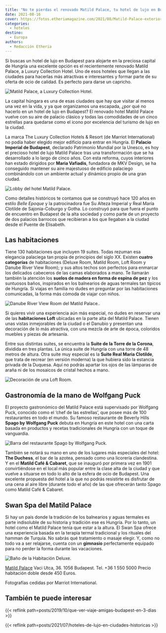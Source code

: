 ```yaml
---
title: "No te pierdas el renovado Matild Palace, tu hotel de lujo en Budapest"
date: 2021-08-16
cover: https://fotos.etheriamagazine.com/2021/08/Matild-Palace-exterior-Budapest.jpg
categories: 
  - hoteles
destino: 
  - Europa
authors: 
  - Redacción Etheria
---
```


Si buscas un hotel de lujo en Budapest para alojarte en la preciosa capital de Hungría una excelente opción es el recientemente renovado Matild Palace, a Luxury Collection Hotel. Uno de esos hoteles que llegan a las ciudades para hacerlas más atractivas e interesantes y formar parte de su oferta de ocio de calidad. Es perfecto para darse un capricho.

![Matild Palace, a Luxury Collection Hotel.](https://fotos.etheriamagazine.com/2021/08/Matild-Palace-exterior-Budapest.jpg "Matild Palace, a Luxury Collection Hotel.")

La capital húngara es una de esas ciudades que hay que visitar al menos una vez en la 
vida, y ya que organizamos una escapada, ¿por qué no hacerlo en un hotel de lujo en 
Budapest? El renovado hotel Matild Palace vuelve con su aire de palacio clásico y todas 
las comodidades de un cinco estrellas para quedarse como el icono por excelencia del 
turismo de lujo en la ciudad. 

La marca The Luxury Collection Hotels & Resort (de Marriot International) no podía haber 
elegido mejor edificio para entrar en Hungría. El **Palacio Imperial de Budapest**, 
declarado Patrimonio Mundial por la Unesco, es hoy el precioso hotel de lujo Matild 
Palace tras una transformación que se ha desarrollado a lo largo de cinco años. Con esta 
reforma, cuyos interiores han estado dirigidos por **Maria Vafiadis**, fundadora de MKV 
Design, se ha conseguido mantener su aire majestuoso de edificio palaciego combinándolo 
con un ambiente actual y dinámico propio de una gran ciudad. 

![Lobby del hotel Matild Palace.](https://fotos.etheriamagazine.com/2021/08/Matild-Palace-Lobby-Budapest.jpg "Lobby del hotel Matild Palace.")

Como detalles históricos te contamos que se construyó hace 120 años en estilo _Belle 
Epoque_ y la patrocinadora fue Su Alteza Imperial y Real María Clotilde de 
Sajonia-Coburgo y Gotha. Lo construyó para que fuera el punto de encuentro en Budapest 
de la alta sociedad y como parte de un proyecto de dos palacios barrocos que recibieran 
a los que llegaban a la ciudad desde el Puente de Elisabeth. 

## Las habitaciones

Tiene 130 habitaciones que incluyen 19 suites. Todas rezuman esa elegancia palaciega tan 
propia de principios del siglo XX. Existen **cuatro categorías** de habitaciones (Deluxe 
Room, Matild Room, Loft Room y Danube River View Room); y sus altos techos son perfectos 
para enmarcar los delicados cabeceros de las camas elaborados a mano. Te llamarán 
también la atención los **suelos de madera en forma de espina de pez** y los suntuosos 
baños, inspirados en los balnearios de aguas termales tan típicos de Hungría. Si viajas 
en familia no dudes en preguntar por las habitaciones comunicadas, la forma más cómoda 
de viajar con niños. 

![Danube River View Room del Matild Palace..](https://fotos.etheriamagazine.com/2021/08/Danube-River-View-Room-Matild-Palace-Budapest.jpg "Danube River View Room.")

Si quieres vivir una experiencia aún más especial, no dudes en reservar una de las 
**habitaciones Loft** ubicadas en la parte alta del Matild Palace. Tienen unas vistas 
inmejorables de la ciudad o el Danubio y presentan una decoración de lo más atractiva, 
con una mezcla de arte de época, coloridos muebles y piezas de artesanía. 

Entre sus distintas suites, se encuentra la **Suite de la Torre de la Corona**, dividida 
en tres plantas. La única suite de Hungría con una torre de 48 metros de altura. Otra 
suite muy especial es la **Suite Real Maria Clotilde**, que trata de recrear (en versión 
moderna) la que hubiera sido la estancia privada de la Duquesa. Aquí no podrás apartar 
los ojos de las lámparas de araña ni de los mosaicos de cristal hechos a mano. 

![Decoración de una Loft Room.](https://fotos.etheriamagazine.com/2021/08/Loft-Room-Danube-River-Matild-Palace-Budapest.jpg "Decoración de una Loft Room.")

## Gastronomía de la mano de Wolfgang Puck

El proyecto gastronómico del Matild Palace está supervisado por Wolfgang Puck, conocido 
como el ‘chef de las estrellas’, que posee más de 100 restaurantes en todo el mundo. Su 
famoso restaurante de Beverly Hills **Spago by Wolfgang Puck** debuta en Hungría en este 
hotel con una carta basada en productos y recetas tradicionales de Hungría con un toque 
de vanguardia. 

![Barra del restaurante Spago by Wolfgang Puck.](https://fotos.etheriamagazine.com/2021/08/Matild-Palace-Spago-Budapest.jpg "Barra del restaurante Spago by Wolfgang Puck.")

También se notará su mano en uno de los lugares más especiales del hotel: **The 
Duchess**, el bar de la azotea, pensado como una licorería clandestina. Y en el **Matild 
Café & Cabaret**, que se inauguró por primera vez en 1901 convirtiéndose en el local más 
popular entre la clase alta de la ciudad y que vuelve a situarse en todo lo alto de la 
esfera de ocio de Budapest. Una excelente propuesta del hotel a la que no podrás 
resistirte es disfrutar de una cena al aire libre (durante todo el año) de las que 
ofrecerán tanto Spago como Matild Café & Cabaret. 

## Swan Spa del Matild Palace

Si hay un país donde la tradición de los balnearios y aguas termales es parte 
indisoluble de su historia y tradición ese es Hungría. Por lo tanto, un hotel como el 
Matild Palace tenía que estar a la altura. El Swan Spa ofrece una experiencia basada en 
la terapia termal tradicional y los rituales del hamman de Turquía. No sabrás qué 
tratamiento o masaje elegir. Y, como no todo va a ser relajarse, cuenta con un 
**gimnasio** perfectamente equipado para no perder la forma durante las vacaciones. 

![Baño de la Habitación Deluxe.](https://fotos.etheriamagazine.com/2021/08/Deluxe-Room-Bano-Matild-Palace-Budapest.jpg "Sofisticado baño de la habitación Deluxe.")

[Matild 
Palace](https://www.marriott.com/hotels/travel/budlc-matild-palace-a-luxury-collection-hotel-budapest/) 
Vaci Utca, 36. 1056 Budapest. Tel. +36 1 550 5000 Precio habitación doble desde 450 
Euros. 

Fotografías cedidas por Marriot International. 

## También te puede interesar

{{< reflink path=posts/2019/10/que-ver-viaje-amigas-budapest-en-3-dias >}} 

{{< reflink path=posts/2021/07/hoteles-de-lujo-en-ciudades-historicas >}}
